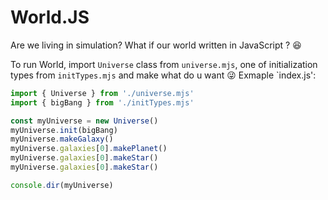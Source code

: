 # World.JS
Are we living in simulation? What if our world written in JavaScript ? 😆

To run World, import `Universe` class from `universe.mjs`, one of initialization types from `initTypes.mjs` and make what do u want 😜
Exmaple `index.js':
```js
import { Universe } from './universe.mjs'
import { bigBang } from './initTypes.mjs'

const myUniverse = new Universe()
myUniverse.init(bigBang)
myUniverse.makeGalaxy()
myUniverse.galaxies[0].makePlanet()
myUniverse.galaxies[0].makeStar()
myUniverse.galaxies[0].makeStar()

console.dir(myUniverse)
```
